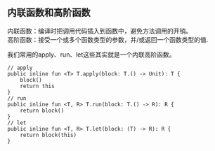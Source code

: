 #

## 内联函数和高阶函数

内联函数：编译时把调用代码插入到函数中，避免方法调用的开销。          
高阶函数：接受一个或多个函数类型的参数，并/或返回一个函数类型的值.

我们常用的apply、run、let这些其实就是一个内联高阶函数。

    // apply 
    public inline fun <T> T.apply(block: T.() -> Unit): T { 
        block() 
        return this 
    }
    // run
    public inline fun <T, R> T.run(block: T.() -> R): R {
        return block()
    }
    // let
    public inline fun <T, R> T.let(block: (T) -> R): R {
        return block(this) 
    }